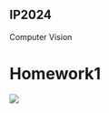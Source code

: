 ## IP2024
Computer Vision
# Homework1
<img src = ![homework1](https://github.com/user-attachments/assets/31671327-c108-492a-8d29-a8c234a4cf9d)>

